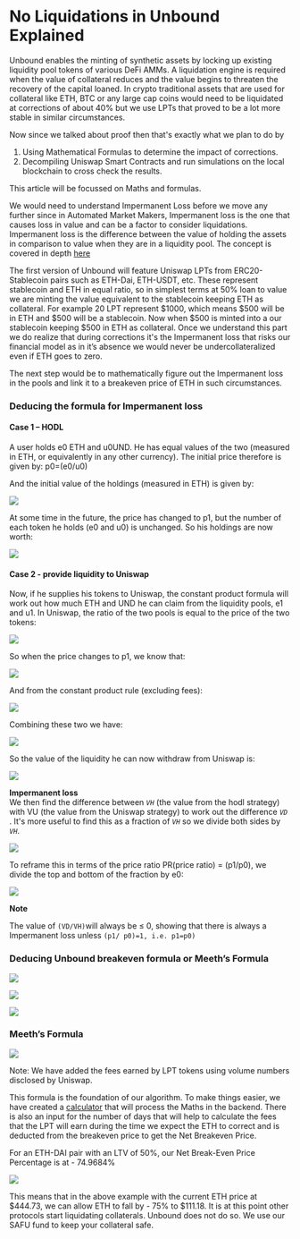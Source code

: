 # No Liquidations in Unbound Explained

Unbound enables the minting of synthetic assets by locking up existing liquidity pool tokens of various DeFi AMMs. A liquidation engine is required when the value of collateral reduces and the value begins to threaten the recovery of the capital loaned. In crypto traditional assets that are used for collateral like ETH, BTC or any large cap coins would need to be liquidated at corrections of about 40% but we use LPTs that proved to be a lot more stable in similar circumstances.   


Now since we talked about proof then that's exactly what we plan to do by   


1. Using Mathematical Formulas to determine the impact of corrections.  
2. Decompiling Uniswap Smart Contracts and run simulations on the local blockchain to cross check the results. 

This article will be focussed on Maths and formulas.   


We would need to understand Impermanent Loss before we move any further since in Automated Market Makers, Impermanent loss is the one that causes loss in value and can be a factor to consider liquidations. Impermanent loss is the difference between the value of holding the assets in comparison to value when they are in a liquidity pool. The concept is covered in depth [here](https://pintail.medium.com/uniswap-a-good-deal-for-liquidity-providers-104c0b6816f2)   


The first version of Unbound will feature Uniswap LPTs from ERC20-Stablecoin pairs such as ETH-Dai, ETH-USDT, etc. These represent stablecoin and ETH in equal ratio, so in simplest terms at 50% loan to value we are minting the value equivalent to the stablecoin keeping ETH as collateral. For example 20 LPT represent $1000, which means $500 will be in ETH and $500 will be a stablecoin. Now when $500 is minted into a our stablecoin keeping $500 in ETH as collateral. Once we understand this part  we do realize that during corrections it's the Impermanent loss  that risks our financial model as in it’s absence we would never be undercollateralized even if ETH goes to zero.   


The next step would be to mathematically figure out the Impermanent loss  in the pools and link it to a breakeven price of ETH in such circumstances.   


### Deducing the formula for Impermanent loss 

#### Case 1 – HODL

A user holds e0 ETH and u0UND. He has equal values of the two \(measured in ETH, or equivalently in any other currency\). The initial price therefore is given by: p0=\(e0/u0\) 

And the initial value of the holdings \(measured in ETH\) is given by:

![](.gitbook/assets/screenshot-2020-11-08-at-5.48.58-pm.png)

At some time in the future, the price has changed to p1, but the number of each token he holds \(e0 and u0\) is unchanged. So his holdings are now worth:

![](.gitbook/assets/screenshot-2020-11-08-at-5.49.07-pm.png)

#### Case 2 - provide liquidity to Uniswap

Now, if he supplies his tokens to Uniswap, the constant product formula will work out how much ETH and UND he can claim from the liquidity pools, e1 and u1. In Uniswap, the ratio of the two pools is equal to the price of the two tokens:

![](.gitbook/assets/screenshot-2020-11-08-at-5.50.21-pm.png)

So when the price changes to p1, we know that:

![](.gitbook/assets/screenshot-2020-11-08-at-5.53.52-pm.png)

And from the constant product rule \(excluding fees\):

![](.gitbook/assets/screenshot-2020-11-08-at-5.50.41-pm.png)

Combining these two we have:

![](.gitbook/assets/screenshot-2020-11-08-at-5.51.01-pm.png)

So the value of the liquidity he can now withdraw from Uniswap is:

![](.gitbook/assets/screenshot-2020-11-08-at-5.51.09-pm.png)

  
**Impermanent loss**  
We then find the difference between _`VH`_ \(the value from the hodl strategy\) with VU \(the value from the Uniswap strategy\) to work out the difference _`VD`_ . It's more useful to find this as a fraction of _`VH`_ so we divide both sides by _`VH`_.

![](.gitbook/assets/screenshot-2020-11-08-at-5.58.00-pm.png)

To reframe this in terms of the price ratio PR\(price ratio\) = \(p1/p0\), we divide the top and bottom of the fraction by e0:

![](.gitbook/assets/screenshot-2020-11-08-at-5.58.09-pm.png)

**Note**

The value of `(VD/VH)`will always be ≤ 0, showing that there is always a Impermanent loss  unless `(p1/ p0)=1, i.e. p1=p0)`

### Deducing Unbound breakeven formula or Meeth’s Formula

![](.gitbook/assets/screenshot-2020-11-07-at-2.29.59-pm.png)

![](.gitbook/assets/screenshot-2020-11-07-at-8.00.08-pm.png)

![](.gitbook/assets/screenshot-2020-11-07-at-8.00.20-pm.png)

### Meeth’s Formula

![](.gitbook/assets/screenshot-2020-11-10-at-3.27.33-pm.png)

Note: We have added the fees earned by LPT tokens using volume numbers disclosed by Uniswap.

This formula is the foundation of our algorithm. To make things easier, we have created a [calculator](https://app.unbound.finance/calculator) that will process the Maths in the backend. There is also an input for the number of days that will help to calculate the fees that the LPT will earn during the time we expect the ETH to correct and is deducted from the breakeven price to get the Net Breakeven Price. 

For an ETH-DAI pair with an LTV of 50%, our Net Break-Even Price Percentage is at - 74.9684%  


![](.gitbook/assets/screenshot-2020-11-10-at-1.24.30-pm%20%281%29.png)

This means that in the above example with the current ETH price at $444.73, we can allow ETH to fall by - 75% to $111.18. It is at this point other protocols start liquidating collaterals. Unbound does not do so. We use our SAFU fund to keep your collateral safe.  
  
  
  
  
  
  


